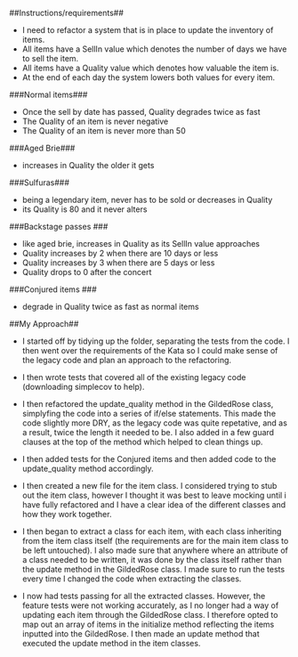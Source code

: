 
##Instructions/requirements##

* I need to refactor a system that is in place to update the inventory of items.
* All items have a SellIn value which denotes the number of days we have to sell the item.
* All items have a Quality value which denotes how valuable the item is.
* At the end of each day the system lowers both values for every item.

###Normal items###

* Once the sell by date has passed, Quality degrades twice as fast
* The Quality of an item is never negative
* The Quality of an item is never more than 50

###Aged Brie###
* increases in Quality the older it gets

###Sulfuras###
* being a legendary item, never has to be sold or decreases in Quality
* its Quality is 80 and it never alters

###Backstage passes ###
* like aged brie, increases in Quality as its SellIn value approaches
* Quality increases by 2 when there are 10 days or less
* Quality increases by 3 when there are 5 days or less
* Quality drops to 0 after the concert

###Conjured items ###
* degrade in Quality twice as fast as normal items


##My Approach##

* I started off by tidying up the folder, separating the tests from the code. I then went over the requirements of the Kata so I could make sense of the legacy code and plan an approach to the refactoring.

* I then wrote tests that covered all of the existing legacy code (downloading simplecov to help).

* I then refactored the update_quality method in the GildedRose class, simplyfing the code into a series of if/else statements. This made the code slightly more DRY, as the legacy code was quite repetative, and as a result, twice the length it needed to be. I also added in a few guard clauses at the top of the method which helped to clean things up.

* I then added tests for the Conjured items and then added code to the update_quality method accordingly.

* I then created a new file for the item class. I considered trying to stub out the item class, however I thought it was best to leave mocking until i have fully refactored and I have a clear idea of the different classes and how they work together.
<!-- (the attr of a class should only be written by the owner of that class. If you want to update an attr of a class instance variable, send a request to that class, rather than updating the attr in a different class (i.e. dont have ite,.sell_in in the update method, rather call a method e.g. depreciate, which execites a method in the item class that updates (or if im not allowed to add code to item, another item class that inherits from the main item class)) ) -->

 * I then began to extract a class for each item, with each class inheriting from the item class itself (the requirements are for the main item class to be left untouched). I also made sure that anywhere where an attribute of a class needed to be written, it was done by the class itself rather than the update method in the GildedRose class. I made sure to run the tests every time I changed the code when extracting the classes.

 * I now had tests passing for all the extracted classes. However, the feature tests were not working accurately, as I no longer had a way of updating each item through the GildedRose class. I therefore opted to map out an array of items in the initialize method reflecting the items inputted into the GildedRose. I then made an update method that executed the update method in the item classes. 
